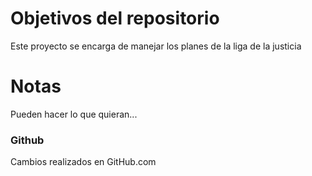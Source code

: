 # Objetivos del repositorio

Este proyecto se encarga de manejar los planes de la liga de la justicia

# Notas
Pueden hacer lo que quieran...

### Github
Cambios realizados en GitHub.com
